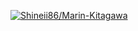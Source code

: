 [![Shineii86/Marin-Kitagawa](https://github.com/Shineii86/Marin-Kitagawa/actions/workflows/static.yml/badge.svg)](https://github.com/Shineii86/Marin-Kitagawa/actions/workflows/static.yml)

